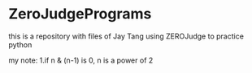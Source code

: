# ZeroJudgePrograms
this is a repository with files of Jay Tang using ZEROJudge to practice python

my note:
1.if n & (n-1) is 0, n is a power of 2
